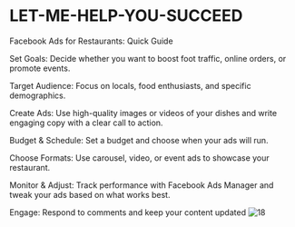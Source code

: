 # LET-ME-HELP-YOU-SUCCEED

Facebook Ads for Restaurants: Quick Guide

Set Goals: Decide whether you want to boost foot traffic, online orders, or promote events.

Target Audience: Focus on locals, food enthusiasts, and specific demographics.

Create Ads: Use high-quality images or videos of your dishes and write engaging copy with a clear call to action.

Budget & Schedule: Set a budget and choose when your ads will run.

Choose Formats: Use carousel, video, or event ads to showcase your restaurant.

Monitor & Adjust: Track performance with Facebook Ads Manager and tweak your ads based on what works best.

Engage: Respond to comments and keep your content updated
![18](https://github.com/user-attachments/assets/533c8aed-91d4-4698-a565-ef57b3debc56)
